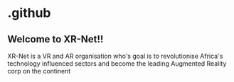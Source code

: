 # .github
<h2> Welcome to XR-Net!!</h2>
<p>XR-Net is a VR and AR organisation who's goal is to revolutionise Africa's technology influenced  sectors and become the leading Augmented Reality corp on the continent</p>
